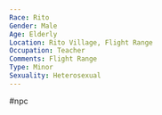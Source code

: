 ```yaml
---
Race: Rito
Gender: Male
Age: Elderly
Location: Rito Village, Flight Range
Occupation: Teacher
Comments: Flight Range
Type: Minor
Sexuality: Heterosexual
---
```

#npc 

